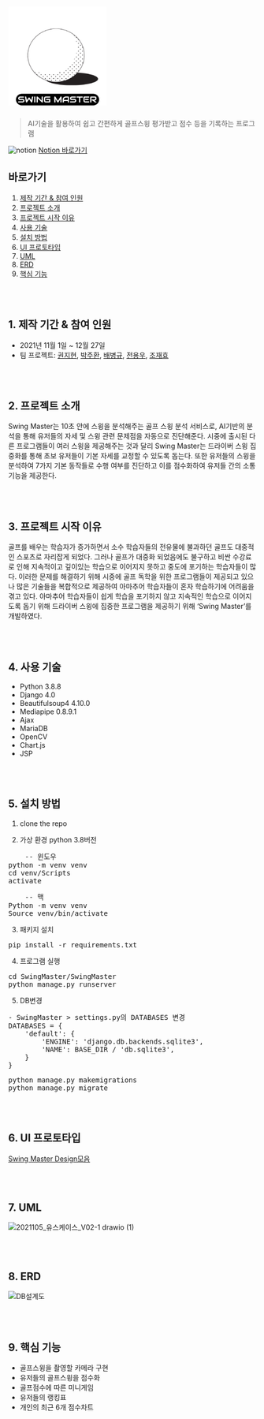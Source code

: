 # <img src="./SwingMaster/startpage/static/assets/img/logo1.png" alt="logo1" width="200px" height="200px">
> AI기술을 활용하여 쉽고 간편하게 골프스윙 평가받고 점수 등을 기록하는 프로그램
> 
<img src="https://t1.daumcdn.net/cfile/tistory/99058A425C35772D0A" alt="notion" width="20px" height="20px"> [Notion 바로가기](https://www.notion.so/Swing-Master-32d7d806556947e7b16510aecb629a32)

## 바로가기

1. [제작 기간 & 참여 인원](#1-제작-기간--참여-인원)
2. [프로젝트 소개](#2-프로젝트-소개)
3. [프로젝트 시작 이유](#3-프로젝트-시작-이유)
4. [사용 기술](#4-사용-기술)
5. [설치 방법](#5-설치-방법)
6. [UI 프로토타입](#6-ui-프로토타입)
7. [UML](#7-UML)
8. [ERD](#8-ERD)
9. [핵심 기능](#9-핵심-기능)


<br/>
<br/>

## 1. 제작 기간 & 참여 인원

- 2021년 11월 1일 ~ 12월 27일
- 팀 프로젝트: [권지현](https://github.com/Journey322), [박주환](https://github.com/zuani), [배병규](https://github.com/bbkyoo), [전용우](https://github.com/Scooterr101), [조재효](https://github.com/chojaehyo)

<br/>
<br/>

## 2. 프로젝트 소개

Swing Master는 10초 안에 스윙을 분석해주는 골프 스윙 분석 서비스로, AI기반의 분석을 통해 유저들의 자세 및 스윙 관련 문제점을 자동으로 진단해준다. 시중에 출시된 다른 프로그램들이 여러 스윙을 제공해주는 것과 달리 Swing Master는 드라이버 스윙 집중화를 통해 초보 유저들이 기본 자세를 교정할 수 있도록 돕는다. 또한 유저들의 스윙을 분석하여 7가지 기본 동작들로 수행 여부를 진단하고 이를 점수화하여 유저들 간의 소통 기능을 제공한다. 

<br/>
<br/>

## 3. 프로젝트 시작 이유

골프를 배우는 학습자가 증가하면서 소수 학습자들의 전유물에 불과하던 골프도 대중적인 스포츠로 자리잡게 되었다. 그러나 골프가 대중화 되었음에도 불구하고 비싼 수강료로 인해 지속적이고 깊이있는 학습으로 이어지지 못하고 중도에 포기하는 학습자들이 많다. 이러한 문제를 해결하기 위해 시중에 골프 독학을 위한 프로그램들이 제공되고 있으나 많은 기술들을 복합적으로 제공하여 아마추어 학습자들이 혼자 학습하기에 어려움을 겪고 있다. 아마추어 학습자들이 쉽게 학습을 포기하지 않고 지속적인 학습으로 이어지도록 돕기 위해 드라이버 스윙에 집중한 프로그램을 제공하기 위해 ‘Swing Master’를 개발하였다. 

<br/>
<br/>

## 4. 사용 기술

- Python 3.8.8
- Django 4.0
- Beautifulsoup4 4.10.0
- Mediapipe 0.8.9.1
- Ajax
- MariaDB
- OpenCV
- Chart.js
- JSP

<br/>
<br/>

## 5. 설치 방법

1. clone the repo

2. 가상 환경 
python 3.8버전
<pre>
    -- 윈도우    
python -m venv venv
cd venv/Scripts
activate
</pre>
<pre>
    -- 맥
Python -m venv venv
Source venv/bin/activate
</pre>
3. 패키지 설치
<pre>
pip install -r requirements.txt
</pre>
4. 프로그램 실행 
<pre>
cd SwingMaster/SwingMaster
python manage.py runserver
</pre>
5. DB변경
<pre>
- SwingMaster > settings.py의 DATABASES 변경
DATABASES = {
    'default': {
        'ENGINE': 'django.db.backends.sqlite3',
        'NAME': BASE_DIR / 'db.sqlite3',
    }
}
</pre>
<pre>
python manage.py makemigrations
python manage.py migrate
</pre>

<br/>
<br/>

## 6. UI 프로토타입

[Swing Master Design모음](https://www.notion.so/d9eb0ecd1f6f41d290618ffeb3978058?v=ee9d8f63e653440f9a79295bb22514a6)

<br/>
<br/>

## 7. UML

![2021105_유스케이스_V02-1 drawio (1)](https://user-images.githubusercontent.com/66678112/147046061-d352c1b4-1eca-4513-b7a2-fd3549bcb222.png)

<br/>
<br/>

## 8. ERD

![DB설계도](https://user-images.githubusercontent.com/66678112/147046798-954dafa6-ab01-4c75-8888-d6e5fd969f12.PNG)

<br/>
<br/>

## 9. 핵심 기능

- 골프스윙을 촬영할 카메라 구현
- 유저들의 골프스윙을 점수화
- 골프점수에 따른 미니게임
- 유저들의 랭킹표
- 개인의 최근 6개 점수차트







